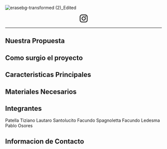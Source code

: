 ![erasebg-transformed (2)_Edited](https://github.com/user-attachments/assets/8eb748f6-3675-4d02-9954-1f70998ea98e)
<div align="center">
<a href="https://www.instagram.com/proyecto.sicap/" target="_blank" >
	<img src="./images/logotipo-de-instagram.png" width="25" alt="" style="text-aling: center">
</a>
</div>

---

<h2>Nuestra Propuesta</h2>

<h2>Como surgio el proyecto</h2>
<h2>Caracteristicas Principales</h2>
<h2>Materiales Necesarios</h2>
<h2>Integrantes</h2>
Patella Tiziano
Lautaro Santolucito
Facundo Spagnoletta 
Facundo Ledesma 
Pablo Osores
<h2>Informacion de Contacto</h2>

